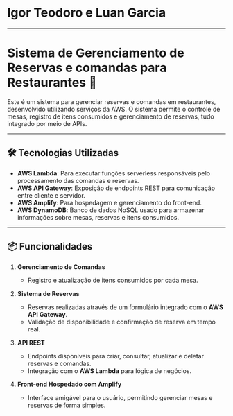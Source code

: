 # Igor Teodoro e Luan Garcia

---
# Sistema de Gerenciamento de Reservas e comandas para Restaurantes 🍴

Este é um sistema para gerenciar reservas e comandas em restaurantes, desenvolvido utilizando serviços da AWS. O sistema permite o controle de mesas, registro de itens consumidos e gerenciamento de reservas, tudo integrado por meio de APIs.

---

## 🛠️ Tecnologias Utilizadas

- **AWS Lambda**: Para executar funções serverless responsáveis pelo processamento das comandas e reservas.  
- **AWS API Gateway**: Exposição de endpoints REST para comunicação entre cliente e servidor.  
- **AWS Amplify**: Para hospedagem e gerenciamento do front-end.  
- **AWS DynamoDB**: Banco de dados NoSQL usado para armazenar informações sobre mesas, reservas e itens consumidos.

---

## 📦 Funcionalidades

1. **Gerenciamento de Comandas**    
   - Registro e atualização de itens consumidos por cada mesa.

2. **Sistema de Reservas**  
   - Reservas realizadas através de um formulário integrado com o **AWS API Gateway**.  
   - Validação de disponibilidade e confirmação de reserva em tempo real.

3. **API REST**  
   - Endpoints disponíveis para criar, consultar, atualizar e deletar reservas e comandas.  
   - Integração com o **AWS Lambda** para lógica de negócios.

4. **Front-end Hospedado com Amplify**  
   - Interface amigável para o usuário, permitindo gerenciar mesas e reservas de forma simples.
